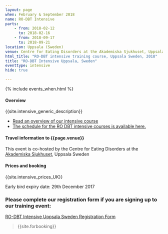 ```yaml
---
layout: page
when: February & September 2018 
name: RO-DBT Intensive
parts:
    - from: 2018-02-12
      to: 2018-02-16
    - from: 2018-09-17
      to: 2018-09-21
location: Uppsala (Sweden)
venue: Centre for Eating Disorders at the Akademiska Sjukhuset, Uppsala Sweden
html_title: "RO-DBT intensive training course, Uppsala Sweden, 2018"
title: "RO-DBT Intensive Uppsala, Sweden"
eventtype: intensive
hide: true

---
```



{% include events_when.html %}


#### Overview

{{site.intensive_generic_description}}

- [Read an overview of our intensive course](/training/intensive.html)
- [The schedule for the RO DBT intensive courses is available here.](/training/intensive/timetable.html)


#### Travel information to {{page.venue}}

This event is co-hosted by the Centre for Eating Disorders at the [Akademiska Sjukhuset](http://www.akademiska.se/en/), Uppsala Sweden

<!--
<iframe src="https://www.google.com/maps/embed?pb=!1m18!1m12!1m3!1d2514.349890900796!2d-1.3966380000000034!3d50.93574199999999!2m3!1f0!2f0!3f0!3m2!1i1024!2i768!4f13.1!3m3!1m2!1s0x487473f58304cebf%3A0x50cabc792a027365!2sUniversity+of+Southampton+Highfield+Campus!5e0!3m2!1sen!2suk!4v1408541711026" width="400" height="300" frameborder="0" style="border:0"></iframe>

[Information on travelling to the campus](http://www.southampton.ac.uk/visitus/campuses/highfield.html) is available on the university website.
-->


#### Prices and booking

{{site.intensive_prices_UK}}

Early bird expiry date: 29th December 2017

### Please complete our registration form if you are signing up to our training event:
[RO-DBT Intensive Uppsala Sweden Registration Form](https://goo.gl/forms/8SCsrPvTLt5XkOtm2)

> {{site.forbooking}}



